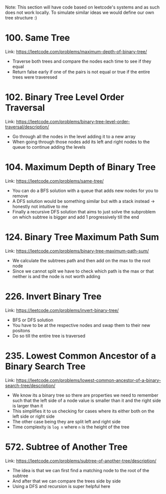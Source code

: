 Note: This section will have code based on leetcode's systems and as such does not work locally. To simulate similar ideas we would define our own tree structure :)

# 100. Same Tree

Link: https://leetcode.com/problems/maximum-depth-of-binary-tree/

- Traverse both trees and compare the nodes each time to see if they equal
- Return false early if one of the pairs is not equal or true if the entire trees were traveresed

# 102. Binary Tree Level Order Traversal

Link: https://leetcode.com/problems/binary-tree-level-order-traversal/description/

- Go through all the nodes in the level adding it to a new array
- When going through those nodes add its left and right nodes to the queue to continue adding the levels

# 104. Maximum Depth of Binary Tree

Link: https://leetcode.com/problems/same-tree/

- You can do a BFS solution with a queue that adds new nodes for you to remove
- A DFS solution would be something similar but with a stack instead -> honestly not intuitive to me
- Finally a recursive DFS solution that aims to just solve the subproblem on which subtree is bigger and add 1 progressively till the end

# 124. Binary Tree Maximum Path Sum

Link: https://leetcode.com/problems/binary-tree-maximum-path-sum/

- We calculate the subtrees path and then add on the max to the root node
- Since we cannot split we have to check which path is the max or that neither is and the node is not worth adding

# 226. Invert Binary Tree

Link: https://leetcode.com/problems/invert-binary-tree/

- BFS or DFS solution
- You have to be at the respective nodes and swap them to their new positons
- Do so till the entire tree is traversed

# 235. Lowest Common Ancestor of a Binary Search Tree

Link: https://leetcode.com/problems/lowest-common-ancestor-of-a-binary-search-tree/description/

- We know its a binary tree so there are properties we need to remember such that the left side of a node value is smaller than it and the right side is larger than it
- This simplifies it to us checking for cases where its either both on the left side or right side
- The other case being they are split left and right side
- Time complexity is `log n` where `n` is the height of the tree

# 572. Subtree of Another Tree

Link: https://leetcode.com/problems/subtree-of-another-tree/description/

- The idea is that we can first find a matching node to the root of the subtree
- And after that we can compare the trees side by side
- Using a DFS and recursion is super helpful here
